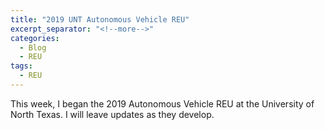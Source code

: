 ```yaml
---
title: "2019 UNT Autonomous Vehicle REU"
excerpt_separator: "<!--more-->"
categories:
  - Blog
  - REU
tags:
  - REU
---
```


This week, I began the 2019 Autonomous Vehicle REU at the University of North Texas.  I will leave updates as they develop.
